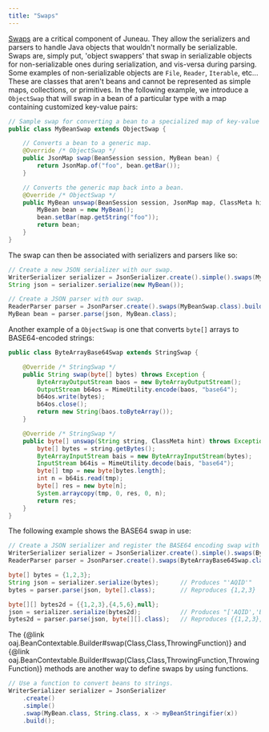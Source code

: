 ```yaml
---
title: "Swaps"
---
```


[Swaps](../apidocs/org/apache/juneau/swap/ObjectSwap.html) are a critical component of Juneau.
They allow the serializers and parsers to handle Java objects that wouldn't normally be serializable.
Swaps are, simply put, 'object swappers' that swap in serializable objects for
non-serializable ones during serialization, and vis-versa during parsing.
Some examples of non-serializable objects are `File`, `Reader`,
`Iterable`, etc...
These are classes that aren't beans and cannot be represented as simple maps, collections, or primitives.
In the following example, we introduce a `ObjectSwap` that will swap in a bean of a particular type
with a map containing customized key-value pairs:

```java
// Sample swap for converting a bean to a specialized map of key-value pairs.
public class MyBeanSwap extends ObjectSwap {

    // Converts a bean to a generic map.
    @Override /* ObjectSwap */
    public JsonMap swap(BeanSession session, MyBean bean) {
        return JsonMap.of("foo", bean.getBar());
    }

    // Converts the generic map back into a bean.
    @Override /* ObjectSwap */
    public MyBean unswap(BeanSession session, JsonMap map, ClassMeta hint) throws Exception {
        MyBean bean = new MyBean();
        bean.setBar(map.getString("foo"));
        return bean;
    }
}
```


The swap can then be associated with serializers and parsers like so:

```java
// Create a new JSON serializer with our swap.
WriterSerializer serializer = JsonSerializer.create().simple().swaps(MyBeanSwap.class).build();
String json = serializer.serialize(new MyBean());

// Create a JSON parser with our swap.
ReaderParser parser = JsonParser.create().swaps(MyBeanSwap.class).build();
MyBean bean = parser.parse(json, MyBean.class);
```


Another example of a `ObjectSwap` is one that converts `byte[]` arrays to
BASE64-encoded strings:

```java
public class ByteArrayBase64Swap extends StringSwap {

    @Override /* StringSwap */
    public String swap(byte[] bytes) throws Exception {
        ByteArrayOutputStream baos = new ByteArrayOutputStream();
        OutputStream b64os = MimeUtility.encode(baos, "base64");
        b64os.write(bytes);
        b64os.close();
        return new String(baos.toByteArray());
    }

    @Override /* StringSwap */
    public byte[] unswap(String string, ClassMeta hint) throws Exception {
        byte[] bytes = string.getBytes();
        ByteArrayInputStream bais = new ByteArrayInputStream(bytes);
        InputStream b64is = MimeUtility.decode(bais, "base64");
        byte[] tmp = new byte[bytes.length];
        int n = b64is.read(tmp);
        byte[] res = new byte[n];
        System.arraycopy(tmp, 0, res, 0, n);
        return res;
    }
}
```


The following example shows the BASE64 swap in use:

```java
// Create a JSON serializer and register the BASE64 encoding swap with it.
WriterSerializer serializer = JsonSerializer.create().simple().swaps(ByteArrayBase64Swap.class).build();
ReaderParser parser = JsonParser.create().swaps(ByteArrayBase64Swap.class).build();

byte[] bytes = {1,2,3};
String json = serializer.serialize(bytes);      // Produces "'AQID'"
bytes = parser.parse(json, byte[].class);       // Reproduces {1,2,3}

byte[][] bytes2d = {{1,2,3},{4,5,6},null};
json = serializer.serialize(bytes2d);           // Produces "['AQID','BAUG',null]"
bytes2d = parser.parse(json, byte[][].class);   // Reproduces {{1,2,3},{4,5,6},null}
```


The \{@link oaj.BeanContextable.Builder#swap(Class,Class,ThrowingFunction)\} and \{@link oaj.BeanContextable.Builder#swap(Class,Class,ThrowingFunction,ThrowingFunction)\}
methods are another way to define swaps by using functions.

```java
// Use a function to convert beans to strings.
WriterSerializer serializer = JsonSerializer
    .create()
    .simple()
    .swap(MyBean.class, String.class, x -> myBeanStringifier(x))
    .build();

```
